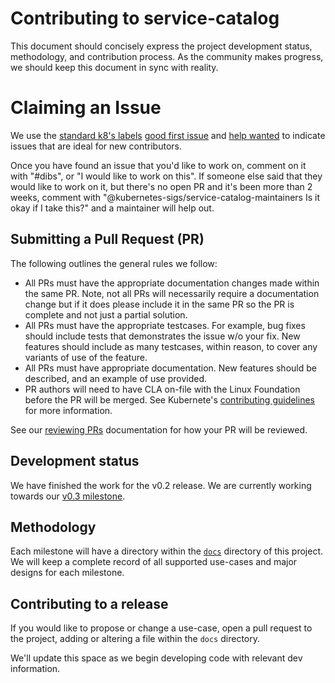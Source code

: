 # Contributing to service-catalog

This document should concisely express the project development status,
methodology, and contribution process.  As the community makes progress, we
should keep this document in sync with reality.

# Claiming an Issue

We use the [standard k8's labels](https://github.com/kubernetes/community/blob/master/contributors/devel/help-wanted.md)
[good first issue][good-first-issue] and [help wanted][help-wanted]
to indicate issues that are ideal for new contributors.

Once you have found an issue that you'd like to work on, comment on it with
"#dibs", or "I would like to work on this". If someone else said that they would
like to work on it, but there's no open PR and it's been more than 2 weeks,
comment with "@kubernetes-sigs/service-catalog-maintainers Is it okay if I
take this?" and a maintainer will help out.

## Submitting a Pull Request (PR)

The following outlines the general rules we follow:

- All PRs must have the appropriate documentation changes made within the
same PR. Note, not all PRs will necessarily require a documentation change
but if it does please include it in the same PR so the PR is complete and
not just a partial solution.
- All PRs must have the appropriate testcases. For example, bug fixes should
include tests that demonstrates the issue w/o your fix. New features should
include as many testcases, within reason, to cover any variants of use of the
feature.
- All PRs must have appropriate documentation. New features should be
  described, and an example of use provided.
- PR authors will need to have CLA on-file with the Linux Foundation before
the PR will be merged.
See Kubernete's [contributing guidelines](https://github.com/kubernetes/kubernetes/blob/master/CONTRIBUTING.md) for more information.

See our [reviewing PRs](REVIEWING.md) documentation for how your PR will
be reviewed.

## Development status

We have finished the work for the v0.2 release.
We are currently working towards our [v0.3 milestone](https://github.com/kubernetes-sigs/service-catalog/milestone/51).

## Methodology

Each milestone will have a directory within the [`docs`](./docs) directory of
this project.   We will keep a complete record of all supported use-cases and
major designs for each milestone.

## Contributing to a release

If you would like to propose or change a use-case, open a pull request to the
project, adding or altering a file within the `docs` directory.

We'll update this space as we begin developing code with relevant dev
information.

[help-wanted]: https://github.com/kubernetes-sigs/service-catalog/issues?q=is%3Aissue+is%3Aopen+label%3A%22help+wanted%22
[good-first-issue]: https://github.com/kubernetes-sigs/service-catalog/issues?utf8=%E2%9C%93&q=is%3Aissue+is%3Aopen+label%3A%22good+first+issue%22+
